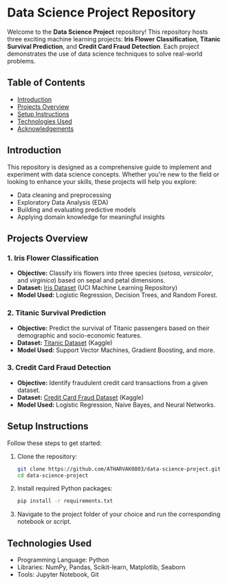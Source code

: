# Data Science Project Repository

Welcome to the **Data Science Project** repository! This repository hosts three exciting machine learning projects: **Iris Flower Classification**, **Titanic Survival Prediction**, and **Credit Card Fraud Detection**. Each project demonstrates the use of data science techniques to solve real-world problems. 

## Table of Contents
- [Introduction](#introduction)
- [Projects Overview](#projects-overview)
- [Setup Instructions](#setup-instructions)
- [Technologies Used](#technologies-used)
- [Acknowledgements](#acknowledgements)

## Introduction

This repository is designed as a comprehensive guide to implement and experiment with data science concepts. Whether you're new to the field or looking to enhance your skills, these projects will help you explore:
- Data cleaning and preprocessing
- Exploratory Data Analysis (EDA)
- Building and evaluating predictive models
- Applying domain knowledge for meaningful insights

## Projects Overview

### 1. Iris Flower Classification 
- **Objective:** Classify iris flowers into three species (_setosa_, _versicolor_, and _virginica_) based on sepal and petal dimensions.
- **Dataset:** [Iris Dataset](https://archive.ics.uci.edu/ml/datasets/iris) (UCI Machine Learning Repository)
- **Model Used:** Logistic Regression, Decision Trees, and Random Forest.

### 2. Titanic Survival Prediction 
- **Objective:** Predict the survival of Titanic passengers based on their demographic and socio-economic features.
- **Dataset:** [Titanic Dataset](https://www.kaggle.com/c/titanic/data) (Kaggle)
- **Model Used:** Support Vector Machines, Gradient Boosting, and more.

### 3. Credit Card Fraud Detection 
- **Objective:** Identify fraudulent credit card transactions from a given dataset.
- **Dataset:** [Credit Card Fraud Dataset](https://www.kaggle.com/mlg-ulb/creditcardfraud) (Kaggle)
- **Model Used:** Logistic Regression, Naive Bayes, and Neural Networks.

## Setup Instructions

Follow these steps to get started:

1. Clone the repository:
   ```bash
   git clone https://github.com/ATHARVAK0803/data-science-project.git
   cd data-science-project
   ```

2. Install required Python packages:
   ```bash
   pip install -r requirements.txt
   ```

3. Navigate to the project folder of your choice and run the corresponding notebook or script.

## Technologies Used

- Programming Language: Python
- Libraries: NumPy, Pandas, Scikit-learn, Matplotlib, Seaborn
- Tools: Jupyter Notebook, Git




